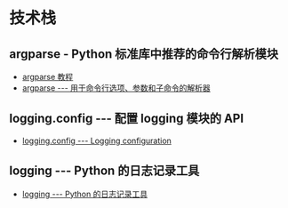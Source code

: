 # 技术栈

## argparse - Python 标准库中推荐的命令行解析模块

- [argparse 教程](https://docs.python.org/zh-cn/3/howto/argparse.html#argparse-tutorial)
- [argparse --- 用于命令行选项、参数和子命令的解析器](https://docs.python.org/zh-cn/3/library/argparse.html)

## logging.config --- 配置 logging 模块的 API

- [logging.config --- Logging configuration](https://docs.python.org/zh-cn/3/library/logging.config.html)

## logging --- Python 的日志记录工具

- [logging --- Python 的日志记录工具](https://docs.python.org/zh-cn/3/library/logging.html)
